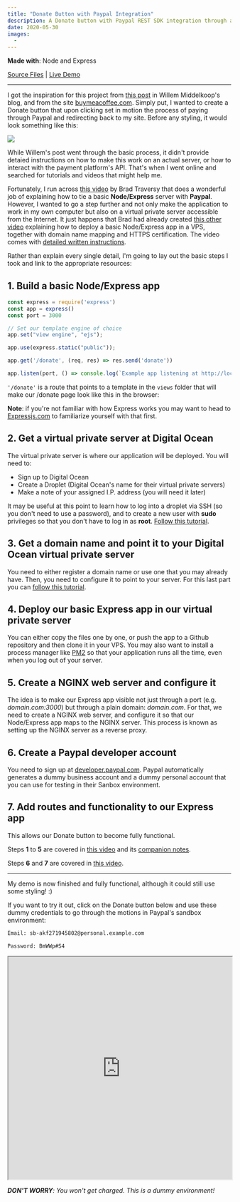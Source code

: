```yaml
---
title: "Donate Button with Paypal Integration"
description: A Donate button with Paypal REST SDK integration through a NodeJS/Express server
date: 2020-05-30
images:
  - 
---
```


**Made with**: <i class="fab fa-node"></i> Node and Express

[Source Files](https://github.com/mariobox/donate-paypal) | [Live Demo](https://mariosanchezcarrion.com/donate)

<hr class="art" />

I got the inspiration for this project from [this post](https://willem.com/blog/2020-03-25_designing-and-implementing-a-micro-payment-system/) in Willem Middelkoop's blog, and from the site [buymeacoffee.com](https://buymeacoffee.com). Simply put, I wanted to create a Donate button that upon clicking set in motion the process of paying through Paypal and redirecting back to my site. Before any styling, it would look something like this:

<p class="centered"><img src="/img/donate.png" class="gallery medium center" /></p>

While Willem's post went through the basic process, it didn't provide detaied instructions on how to make this work on an actual server, or how to interact with the payment platform's API. That's when I went online and searched for tutorials and videos that might help me. 

Fortunately, I run across [this video](https://www.youtube.com/watch?v=7k03jobKGXM&t=1299s) by Brad Traversy that does a wonderful job of explaining how to tie a basic **Node/Express** server with **Paypal**. However, I wanted to go a step further and not only make the application to work in my own computer but also on a virtual private server accessible from the Internet. It just happens that Brad had already created [this other video](https://www.youtube.com/watch?v=oykl1Ih9pMg&t=370s) explaining how to deploy a basic Node/Express app in a VPS, together with domain name mapping and HTTPS certification. The video comes with [detailed written instructions](https://gist.github.com/bradtraversy/cd90d1ed3c462fe3bddd11bf8953a896).

Rather than explain every single detail, I'm going to lay out the basic steps I took and link to the appropriate resources:

## 1. Build a basic Node/Express app

``` js
const express = require('express')
const app = express()
const port = 3000

// Set our template engine of choice
app.set("view engine", "ejs");

app.use(express.static("public"));

app.get('/donate', (req, res) => res.send('donate'))

app.listen(port, () => console.log(`Example app listening at http://localhost:${port}`))
```

`'/donate'` is a route that points to a template in the `views` folder that will make our /donate page look like this in the browser:

**Note**: if you're not familiar with how Express works you may want to head to [Expressjs.com](https://expressjs.com) to familiarize yourself with that first.

## 2. Get a virtual private server at Digital Ocean

The virtual private server is where our application will be deployed. You will need to:

* Sign up to Digital Ocean
* Create a Droplet (Digital Ocean's name for their virtual private servers)
* Make a note of your assigned I.P. address (you will need it later)

It may be useful at this point to learn how to log into a droplet via SSH (so you don't need to use a password), and to create a new user with **sudo** privileges so that you don't have to log in as **root**. [Follow this tutorial](https://www.digitalocean.com/community/tutorials/initial-server-setup-with-ubuntu-18-04).

## 3. Get a domain name and point it to your Digital Ocean virtual private server

You need to either register a domain name or use one that you may already have. Then, you need to configure it to point to your server. For this last part you can [follow this tutorial](https://www.digitalocean.com/community/tutorials/how-to-point-to-digitalocean-nameservers-from-common-domain-registrars).

## 4. Deploy our basic Express app in our virtual private server

You can either copy the files one by one, or push the app to a Github repository and then clone it in your VPS. You may also want to install a process manager like [PM2](https://pm2.keymetrics.io/) so that your application runs all the time, even when you log out of your server.

## 5. Create a NGINX web server and configure it

The idea is to make our Express app visible not just through a port (e.g. *domain.com:3000*) but through a plain domain: *domain.com*. For that, we need to create a NGINX web server, and configure it so that our Node/Express app maps to the NGINX server. This process is known as setting up the NGINX server as a reverse proxy.

## 6. Create a Paypal developer account 

You need to sign up at [developer.paypal.com](https://developer.paypal.com). Paypal automatically generates a dummy business account and a dummy personal account that you can use for testing in their Sanbox environment.

## 7. Add routes and functionality to our Express app

This allows our Donate button to become fully functional.

Steps **1** to **5** are covered in [this video](https://www.youtube.com/watch?v=oykl1Ih9pMg&t=370s) and its [companion notes](https://gist.github.com/bradtraversy/cd90d1ed3c462fe3bddd11bf8953a896).

Steps **6** and **7** are covered in [this video](https://www.youtube.com/watch?v=7k03jobKGXM&t=1299s).

<hr class="art" />

My demo is now finished and fully functional, although it could still use some styling! :) 

If you want to try it out, click on the Donate button below and use these dummy credentials to go through the motions in Paypal's sandbox environment:

``` html
Email: sb-akf271945802@personal.example.com

Password: BmWWp#S4
```

<iframe src="https://mariosanchezcarrion.com/donate" width="100%" height="500px"></iframe>

<p class="small"><em><strong>DON'T WORRY</strong>: You won't get charged. This is a dummy environment!</em></p>





















